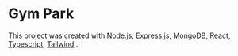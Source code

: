 # Gym Park

This project was created with [Node.js](https://nodejs.org), [Express.js](https://expressjs.com/), [MongoDB](https://www.mongodb.com/), [React](https://reactjs.org/), [Typescript](https://www.typescriptlang.org/), [Tailwind](https://tailwindcss.com/) .
